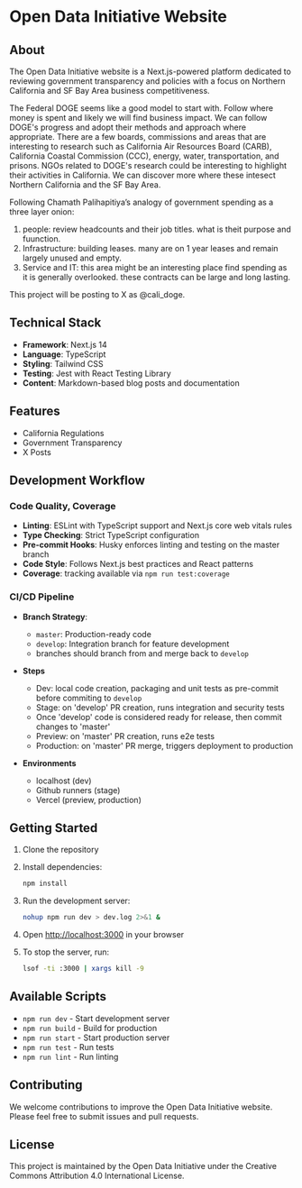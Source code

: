 # Open Data Initiative Website

## About

The Open Data Initiative website is a Next.js-powered platform dedicated to reviewing government transparency and policies with a focus on Northern California and SF Bay Area business competitiveness. 

The Federal DOGE seems like a good model to start with. Follow where money is spent and likely we will find business impact. We can follow DOGE's progress and adopt their methods and approach where appropriate. There are a few boards, commissions and areas that are interesting to research such as California Air Resources Board (CARB), California Coastal Commission (CCC), energy, water, transportation, and prisons. NGOs  related to DOGE's research could be interesting to highlight their activities in California. We can discover more where these intesect Northern California and the SF Bay Area. 

Following Chamath Palihapitiya’s analogy of government spending as a three layer onion:

 1. people: review headcounts and their job titles. what is theit purpose and fuunction.
1.  Infrastructure: building leases. many are on 1 year leases and remain largely unused and empty. 
1.  Service and IT: this area might be an interesting place find spending as it is generally overlooked. these contracts can be large and long lasting. 

This project will be posting to X as @cali_doge.

## Technical Stack

- **Framework**: Next.js 14
- **Language**: TypeScript
- **Styling**: Tailwind CSS
- **Testing**: Jest with React Testing Library
- **Content**: Markdown-based blog posts and documentation

## Features

- California Regulations
- Government Transparency
- X Posts

## Development Workflow

### Code Quality, Coverage

- **Linting**: ESLint with TypeScript support and Next.js core web vitals rules
- **Type Checking**: Strict TypeScript configuration
- **Pre-commit Hooks**: Husky enforces linting and testing on the master branch
- **Code Style**: Follows Next.js best practices and React patterns
- **Coverage**: tracking available via `npm run test:coverage`

### CI/CD Pipeline

- **Branch Strategy**:
  - `master`: Production-ready code
  - `develop`: Integration branch for feature development
  - branches should branch from and merge back to `develop`

- **Steps**
   - Dev: local code creation, packaging and unit tests as pre-commit before commiting  to `develop`
   - Stage: on 'develop' PR creation, runs integration and security tests
   - Once 'develop' code is considered ready for release, then commit changes to 'master'
   - Preview: on 'master' PR creation, runs e2e tests
   - Production: on 'master' PR merge, triggers deployment to production

- **Environments**
   - localhost (dev)
   - Github runners (stage)
   - Vercel (preview, production)

## Getting Started

1. Clone the repository
2. Install dependencies:
   ```bash
   npm install
   ```
3. Run the development server:
   ```bash
   nohup npm run dev > dev.log 2>&1 &
   ```
4. Open [http://localhost:3000](http://localhost:3000) in your browser

5. To stop the server, run:
   ```bash
   lsof -ti :3000 | xargs kill -9
   ```

## Available Scripts

- `npm run dev` - Start development server
- `npm run build` - Build for production
- `npm run start` - Start production server
- `npm run test` - Run tests
- `npm run lint` - Run linting

## Contributing

We welcome contributions to improve the Open Data Initiative website. Please feel free to submit issues and pull requests.

## License

This project is maintained by the Open Data Initiative under the Creative Commons Attribution 4.0 International License.

